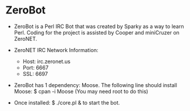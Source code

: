 ZeroBot
===

*	ZeroBot is a Perl IRC Bot that was created by Sparky as a way to learn Perl.
	Coding for the project is assisted by Cooper and miniCruzer on ZeroNET.

*	ZeroNET IRC Network Information:
 	- Host: irc.zeronet.us
 	- Port: 6667
 	- SSL:  6697


*	ZeroBot has 1 dependency: Moose. The following line should install Moose:
   	$ cpan -i Moose
	(You may need root to do this)

*	Once installed:
   	$ ./core.pl &
	to start the bot.

